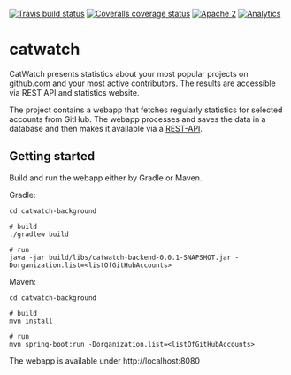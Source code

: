 [![Travis build status](https://travis-ci.org/zalando/catwatch.svg)](https://travis-ci.org/zalando/catwatch)
[![Coveralls coverage status](https://img.shields.io/coveralls/zalando/catwatch.svg)](https://coveralls.io/r/zalando/catwatch)
[![Apache 2](http://img.shields.io/badge/license-Apache%202-blue.svg)](http://www.apache.org/licenses/LICENSE-2.0)
[![Analytics](https://ga-beacon.appspot.com/UA-65266986-1/zalando/catwatch)](https://github.com/zalando/catwatch)

# catwatch

CatWatch presents statistics about your most popular projects on github.com and your most active contributors. The results are accessible via REST API and statistics website.

The project contains a webapp that fetches regularly statistics for selected accounts from GitHub.
The webapp processes and saves the data in a database and then makes it available via a [REST-API](https://zalando.github.io/catwatch/).

## Getting started

Build and run the webapp either by Gradle or Maven.

Gradle:

    cd catwatch-background
    
    # build
    ./gradlew build
    
    # run
    java -jar build/libs/catwatch-backend-0.0.1-SNAPSHOT.jar -Dorganization.list=<listOfGitHubAccounts>


Maven:

    cd catwatch-background

    # build
    mvn install
    
    # run
    mvn spring-boot:run -Dorganization.list=<listOfGitHubAccounts>


The webapp is available under http://localhost:8080